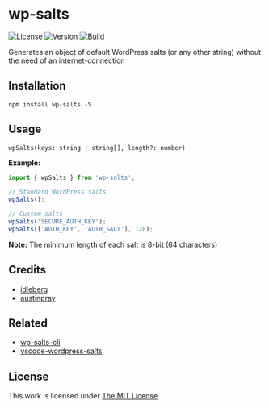 # wp-salts

[![License](https://img.shields.io/github/license/idleberg/node-wp-salts?color=blue&style=for-the-badge)](https://github.com/idleberg/node-wp-salts/blob/main/LICENSE)
[![Version](https://img.shields.io/npm/v/wp-salts?style=for-the-badge)](https://www.npmjs.org/package/wp-salts)
[![Build](https://img.shields.io/github/actions/workflow/status/idleberg/node-wp-salts/node.yml?style=for-the-badge)](https://github.com/idleberg/node-wp-salts/actions)

Generates an object of default WordPress salts (or any other string) without the need of an internet-connection

## Installation

`npm install wp-salts -S`

## Usage

`wpSalts(keys: string | string[], length?: number)`

**Example:**

```js
import { wpSalts } from 'wp-salts';

// Standard WordPress salts
wpSalts();

// Custom salts
wpSalts('SECURE_AUTH_KEY');
wpSalts(['AUTH_KEY', 'AUTH_SALT'], 128);
```

**Note:** The minimum length of each salt is 8-bit (64 characters)

## Credits

- [idleberg](https://github.com/idleberg)
- [austinpray](https://github.com/austinpray)

## Related

- [wp-salts-cli](https://www.npmjs.com/package/wp-salts-cli)
- [vscode-wordpress-salts](https://marketplace.visualstudio.com/items?itemName=idleberg.wordpress-salts)

## License

This work is licensed under [The MIT License](LICENSE)
